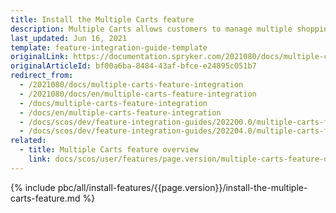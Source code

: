 ```yaml
---
title: Install the Multiple Carts feature
description: Multiple Carts allows customers to manage multiple shopping carts in one account. The guide describes how to integrate the feature into your project.
last_updated: Jun 16, 2021
template: feature-integration-guide-template
originalLink: https://documentation.spryker.com/2021080/docs/multiple-carts-feature-integration
originalArticleId: bf00a6ba-8484-43af-bfce-e24895c051b7
redirect_from:
  - /2021080/docs/multiple-carts-feature-integration
  - /2021080/docs/en/multiple-carts-feature-integration
  - /docs/multiple-carts-feature-integration
  - /docs/en/multiple-carts-feature-integration
  - /docs/scos/dev/feature-integration-guides/202200.0/multiple-carts-feature-integration.html
  - /docs/scos/dev/feature-integration-guides/202204.0/multiple-carts-feature-integration.html
related:
  - title: Multiple Carts feature overview
    link: docs/scos/user/features/page.version/multiple-carts-feature-overview.html
---
```


{% include pbc/all/install-features/{{page.version}}/install-the-multiple-carts-feature.md %} <!-- To edit, see /_includes/pbc/all/install-features/202204.0/install-the-multiple-carts-feature.md -->
